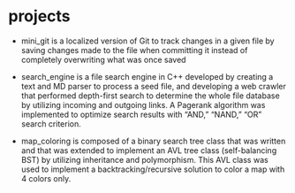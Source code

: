 # projects

- mini_git is a localized version of Git to track changes in a given file by saving changes made to the file when committing it instead of completely overwriting what was once saved

- search_engine is a file search engine in C++ developed by creating a text and MD parser to process a seed file, and developing a web crawler that performed depth-first search to determine the whole file database by utilizing incoming and outgoing links. 
  A Pagerank algorithm was implemented to optimize search results with “AND,” “NAND,” “OR” search criterion.

- map_coloring is composed of a binary search tree class that was written and that was extended to implement an AVL tree class (self-balancing BST) by utilizing inheritance and polymorphism. This AVL class was used to implement a backtracking/recursive solution to color a map with 4 colors only.
